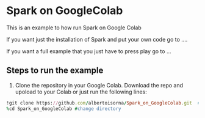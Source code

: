 # Spark on GoogleColab
This is an example to how run Spark on Google Colab

If you want just the installation of Spark and put your own code go to ....

If you want a full example that you just have to press play go to ...

## Steps to run the example

1. Clone the repository in your Google Colab.
Download the repo and upoload to your Colab or just run the following lines:
~~~ rb
!git clone https://github.com/albertoisorna/Spark_on_GoogleColab.git  #download
%cd Spark_on_GoogleColab #change directory
~~~


